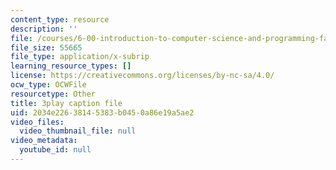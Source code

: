 ```yaml
---
content_type: resource
description: ''
file: /courses/6-00-introduction-to-computer-science-and-programming-fall-2008/2034e22638145383b0450a86e19a5ae2_ZbIpjf0QEPI.vtt
file_size: 55665
file_type: application/x-subrip
learning_resource_types: []
license: https://creativecommons.org/licenses/by-nc-sa/4.0/
ocw_type: OCWFile
resourcetype: Other
title: 3play caption file
uid: 2034e226-3814-5383-b045-0a86e19a5ae2
video_files:
  video_thumbnail_file: null
video_metadata:
  youtube_id: null
---
```

